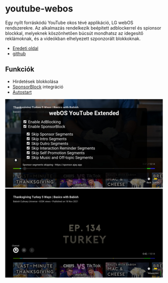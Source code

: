 # youtube-webos

Egy nyílt forráskódú YouTube okos tévé applikáció, LG webOS rendszerekre. Az alkalmazás rendelkezik beépített adblockerrel és spionsor blockkal, melyeknek köszönhetően búcsút mondhatsz az idegesítő reklámoknak, és a videókban elhelyezett szponzorált blokkoknak.

- [Eredeti oldal](https://repo.webosbrew.org/apps/youtube.leanback.v4)
- [github](https://github.com/webosbrew/youtube-webos)

## Funkciók

- Hirdetések blokkolása
- [SponsorBlock](https://sponsor.ajay.app/) integráció
- [Autostart](#autostart)


![Konfigurációs Ablak](https://raw.githubusercontent.com/szesztay/youtube-adfree/main/screenshots/1_sm.jpg?raw=true)
![Szegmens Átugorva](https://raw.githubusercontent.com/szesztay/youtube-adfree/main/screenshots/2_sm.jpg?raw=true)
